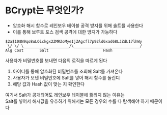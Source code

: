 # BCrypt는 무엇인가?

- 암호화 해시 함수로 레인보우 테이블 공격 방지를 위해 솔트를 사용한다
- 이를 통해 브루트 포스 검색 공격에 대한 방지가 가능하다

```text
$2a$10$N9qo8uLOickgx2ZMRZoMyeIjZAgcfl7p92ldGxad68LJZdL17lhWy
 \/ \/ \____________________/\_____________________________/
Alg Cost       Salt                        Hash
```

사용자가 비밀번호를 보내면 다음의 로직을 따르게 된다

1. 아이디를 통해 암호화된 비밀번호를 조회해 Salt를 가져온다
2. 사용자가 보낸 비밀번호에 Salt를 넣어 해시 함수를 돌린디
3. 해당 값과 Hash 값이 맞는 지 확인한다

여기서 Salt가 공개되어도 레인보우 테이블에 뚫리지 않는 이유는 <br/>
Salt를 넣어서 해시값을 유추하기 위해서는 모든 경우의 수를 다 탐색해야 하기 때문이다